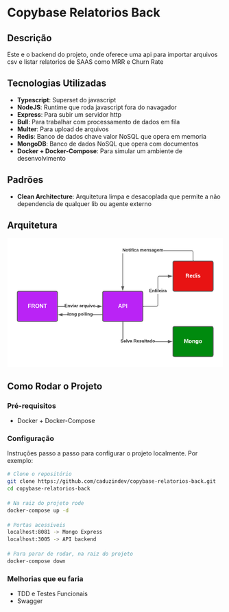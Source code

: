 # Copybase Relatorios Back

## Descrição
Este e o backend do projeto, onde oferece uma api para importar arquivos csv e listar relatorios de SAAS como MRR e Churn Rate

## Tecnologias Utilizadas

- **Typescript**: Superset do javascript
- **NodeJS**: Runtime que roda javascript fora do navagador
- **Express**: Para subir um servidor http
- **Bull**: Para trabalhar com processamento de dados em fila
- **Multer**: Para upload de arquivos
- **Redis**: Banco de dados chave valor NoSQL que opera em memoria
- **MongoDB**: Banco de dados NoSQL que opera com documentos
- **Docker + Docker-Compose**: Para simular um ambiente de desenvolvimento

## Padrões
- **Clean Architecture**: Arquitetura limpa e desacoplada que permite a não dependencia de qualquer lib ou agente externo

## Arquitetura
![Diagrama do Sistema](system_diagram.png)

## Como Rodar o Projeto

### Pré-requisitos
- Docker + Docker-Compose

### Configuração

Instruções passo a passo para configurar o projeto localmente. Por exemplo:

```bash
# Clone o repositório
git clone https://github.com/caduzindev/copybase-relatorios-back.git
cd copybase-relatorios-back

# Na raiz do projeto rode
docker-compose up -d

# Portas acessiveis
localhost:8081 -> Mongo Express
localhost:3005 -> API backend

# Para parar de rodar, na raiz do projeto
docker-compose down
```

### Melhorias que eu faria
- TDD e Testes Funcionais
- Swagger
